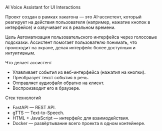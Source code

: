 AI Voice Assistant for UI Interactions

Проект создан в рамках хакатона — это AI-ассистент, который реагирует на действия пользователя (например, нажатие кнопок в интерфейсе) и озвучивает их в реальном времени.

Цель
Автоматизация пользовательского интерфейса через голосовые подсказки. Ассистент помогает пользователю понимать, что происходит на экране, делая интерфейс более доступным и интуитивным.

Что делает ассистент
- Улавливает события из веб-интерфейса (нажатия на кнопки).
- Преобразует текст события в речь.
- Отправляет аудиофайл обратно на клиент.
- Воспроизводит его в браузере.

Стек технологий
- FastAPI — REST API.
- gTTS — Text-to-Speech.
- HTML + JavaScript — интерфейс для взаимодействия.
- Docker — развёртывание всего проекта в одном контейнере.
